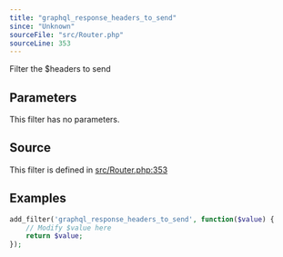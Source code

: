 ```yaml
---
title: "graphql_response_headers_to_send"
since: "Unknown"
sourceFile: "src/Router.php"
sourceLine: 353
---
```



Filter the $headers to send

## Parameters

This filter has no parameters.




## Source

This filter is defined in [src/Router.php:353](https://github.com/wp-graphql/wp-graphql/blob/develop/src/Router.php#L353)


## Examples

```php
add_filter('graphql_response_headers_to_send', function($value) {
    // Modify $value here
    return $value;
});
```